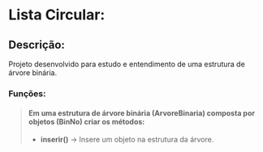 # Lista Circular:

## Descrição:
Projeto desenvolvido para estudo e entendimento de uma estrutura de árvore binária.

### Funções:

> #### Em uma estrutura de árvore binária (ArvoreBinaria) composta por objetos (BinNo) criar os métodos:
> - **inserir()** -> Insere um objeto na estrutura da árvore.
